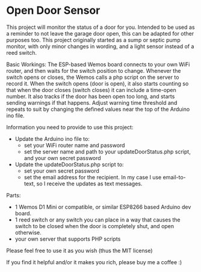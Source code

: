 # Open Door Sensor
This project will monitor the status of a door for you. Intended to be used as a reminder to not leave the garage door open, this can be adapted for other purposes too.
This project originally started as a sump or septic pump monitor, with only minor changes in wording, and a light sensor instead of a reed switch.

Basic Workings:
The ESP-based Wemos board connects to your own WiFi router, and then waits for the switch position to change.
Whenever the switch opens or closes, the Wemos calls a php script on the server to record it.
When the switch opens (door is open), it also starts counting so that when the door closes (switch closes) it can include a time-open number. It also tracks if the door has been open too long, and starts sending warnings if that happens.
Adjust warning time threshold and repeats to suit by changing the defined values near the top of the Arduino ino file.

Information you need to provide to use this project:
* Update the Arduino ino file to:
    * set your WiFi router name and password
    * set the server name and path to your updateDoorStatus.php script, and your own secret password
* Update the updateDoorStatus.php script to:
    * set your own secret password
    * set the email address for the recipient. In my case I use email-to-text, so I receive the updates as text messages.

Parts:
* 1 Wemos D1 Mini or compatible, or similar ESP8266 based Arduino dev board.
* 1 reed switch or any switch you can place in a way that causes the switch to be closed when the door is completely shut, and open otherwise.
* your own server that supports PHP scripts

Please feel free to use it as you wish (thus the MIT license)

If you find it helpful and/or it makes you rich, please buy me a coffee :)

